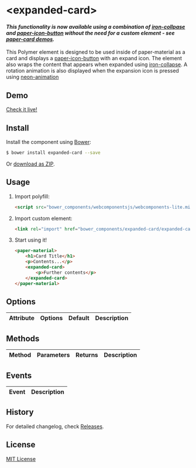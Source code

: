 # &lt;expanded-card&gt;

#### _This functionality is now available using a combination of [iron-collpase](https://www.webcomponents.org/element/PolymerElements/iron-collapse/) and [paper-icon-button](https://www.webcomponents.org/element/PolymerElements/paper-icon-button) without the need for a custom element - see [paper-card demos](https://www.webcomponents.org/element/PolymerElements/paper-card/demo/demo/index.html)._

This Polymer element  is designed to be used inside of paper-material as a card and displays a [paper-icon-button](https://elements.polymer-project.org/elements/paper-icon-button) with an expand icon. The element also wraps the content that appears when expanded using [iron-collapse](https://elements.polymer-project.org/elements/iron-collapse). A rotation animation is also displayed when the expansion icon is pressed using [neon-animation](https://elements.polymer-project.org/elements/neon-animation)

## Demo

[Check it live!](http://JoeWells.github.io/expanded-card/demo)

## Install

Install the component using [Bower](http://bower.io/):

```sh
$ bower install expanded-card --save
```

Or [download as ZIP](https://github.com/JoeWells/expanded-card/archive/master.zip).

## Usage

1. Import polyfill:

    ```html
    <script src="bower_components/webcomponentsjs/webcomponents-lite.min.js"></script>
    ```

2. Import custom element:

    ```html
    <link rel="import" href="bower_components/expanded-card/expanded-card.html">
    ```

3. Start using it!  
    ```html
    <paper-material>
        <h1>Card Title</h1>
        <p>Contents...</p>
        <expanded-card>
            <p>Further contents</p>
        </expanded-card>
    </paper-material>
    ```

## Options

Attribute         | Options     | Default      | Description
---               | ---         | ---          | ---

## Methods

Method           | Parameters                              | Returns     | Description
---              | ---                                     | ---         | ---


## Events

Event         | Description
---           | ---

## History

For detailed changelog, check [Releases](https://github.com/JoeWells/expanded-card/releases).

## License

[MIT License](http://opensource.org/licenses/MIT)
